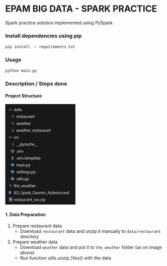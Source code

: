 # EPAM BIG DATA - SPARK PRACTICE

Spark practice solution implemented using PySpark 

### Install dependencies using pip

```bash
pip install -r requirements.txt
```

### Usage

```bash
python main.py
```

### Description / Steps done
#### Project Structure 
![project_structure](images/project_structure.png)
#### 1. Data Preparation
1. Prepare restaurant data
   - Download `restaurant` data and unzip it manually to `data/restaurant` directory
2. Prepare weather data
   - Download `weather` data and put it to `the_weather` folder (as on image above)
   - Run function utils.unzip_files() with the data 

